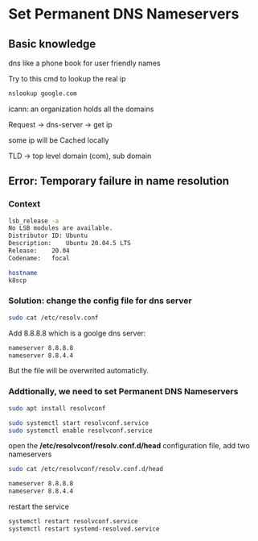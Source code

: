 

# Set Permanent DNS Nameservers



## Basic knowledge ##

dns like a phone book for user friendly names

Try to this cmd to lookup the real ip

```bash
nslookup google.com
```

icann: an organization holds all the domains

Request -> dns-server -> get ip

some ip will be Cached locally

TLD -> top level domain (com), sub domain



## Error: Temporary failure in name resolution ##

### Context

```bash
lsb_release -a
No LSB modules are available.
Distributor ID:	Ubuntu
Description:	Ubuntu 20.04.5 LTS
Release:	20.04
Codename:	focal
```

```bash
hostname
k8scp
```

### Solution: change the config file for dns server

```bash
sudo cat /etc/resolv.conf
```

Add 8.8.8.8 which is a goolge dns server:

```bash
nameserver 8.8.8.8
nameserver 8.8.4.4
```

But the file will be overwrited automaticlly.

### Addtionally, we need to set Permanent DNS Nameservers ###

```bash
sudo apt install resolvconf
```

```bash
sudo systemctl start resolvconf.service
sudo systemctl enable resolvconf.service
```

open the **/etc/resolvconf/resolv.conf.d/head** configuration file, add two nameservers

```bash
sudo cat /etc/resolvconf/resolv.conf.d/head
```

```bash
nameserver 8.8.8.8 
nameserver 8.8.4.4
```

restart the service

```bash
systemctl restart resolvconf.service
systemctl restart systemd-resolved.service
```
